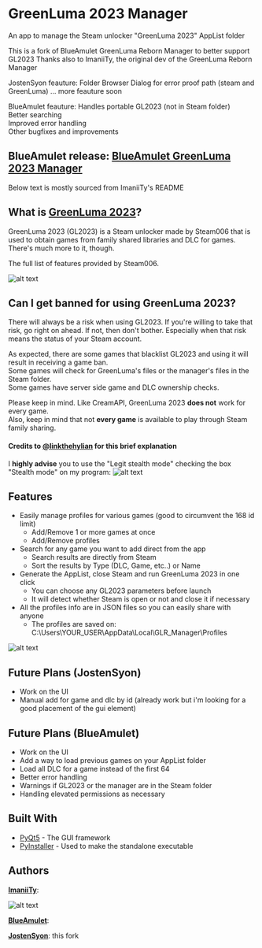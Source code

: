 # GreenLuma 2023 Manager
An app to manage the Steam unlocker "GreenLuma 2023" AppList folder 



This is a fork of BlueAmulet GreenLuma Reborn Manager to better support GL2023 
Thanks also to ImaniiTy, the original dev of the GreenLuma Reborn Manager


JostenSyon feauture:
Folder Browser Dialog for error proof path (steam and GreenLuma)
...
more feauture soon


BlueAmulet feauture:
Handles portable GL2023 (not in Steam folder)  
Better searching  
Improved error handling  
Other bugfixes and improvements




## BlueAmulet release: **[BlueAmulet GreenLuma 2023 Manager](https://github.com/BlueAmulet/GreenLuma-2023-Manager/releases/latest)**
Below text is mostly sourced from ImaniiTy's README

## What is [GreenLuma 2023](https://cs.rin.ru/forum/viewtopic.php?f=29&t=103709)?
GreenLuma 2023 (GL2023) is a Steam unlocker made by Steam006 that is used to obtain games from family shared libraries and DLC for games. There's much more to it, though.

The full list of features provided by Steam006.

![alt text](https://i.imgur.com/D18pz0f.png)

## Can I get banned for using GreenLuma 2023?
There will always be a risk when using GL2023. If you're willing to take that risk, go right on ahead. If not, then don't bother. Especially when that risk means the status of your Steam account.

As expected, there are some games that blacklist GL2023 and using it will result in receiving a game ban.  
Some games will check for GreenLuma's files or the manager's files in the Steam folder.  
Some games have server side game and DLC ownership checks.

Please keep in mind. Like CreamAPI, GreenLuma 2023 **does not** work for every game.  
Also, keep in mind that not **every game** is available to play through Steam family sharing.

#### Credits to [@linkthehylian](https://github.com/linkthehylian) for this brief explanation

I **highly advise** you to use the "Legit stealth mode" checking the box "Stealth mode" on my program:
![alt text](https://i.imgur.com/xpAXU1b.png)

## Features
  * Easily manage profiles for various games (good to circumvent the 168 id limit)
    * Add/Remove 1 or more games at once
    * Add/Remove profiles
  * Search for any game you want to add direct from the app
    * Search results are directly from Steam
    * Sort the results by Type (DLC, Game, etc..) or Name
  * Generate the AppList, close Steam and run GreenLuma 2023 in one click
    * You can choose any GL2023 parameters before launch
    * It will detect whether Steam is open or not and close it if necessary
  * All the profiles info are in JSON files so you can easily share with anyone
    * The profiles are saved on: C:\Users\YOUR_USER\AppData\Local\GLR_Manager\Profiles

![alt text](https://i.imgur.com/B8nDYm3.png)

## Future Plans (JostenSyon)
* Work on the UI
* Manual add for game and dlc by id (already work but i'm looking for a good placement of the gui element)

## Future Plans (BlueAmulet)
* Work on the UI
* Add a way to load previous games on your AppList folder
* Load all DLC for a game instead of the first 64
* Better error handling
* Warnings if GL2023 or the manager are in the Steam folder
* Handling elevated permissions as necessary

## Built With
* [PyQt5](https://www.riverbankcomputing.com/software/pyqt/intro) - The GUI framework
* [PyInstaller](https://pyinstaller.readthedocs.io/en/stable/index.html) - Used to make the standalone executable

## Authors
[**ImaniiTy**](https://github.com/ImaniiTy):

![alt text](https://i.imgur.com/zmS7oBs.gif)

[**BlueAmulet**](https://github.com/BlueAmulet):

[**JostenSyon**](https://github.com/JostenSyon): this fork